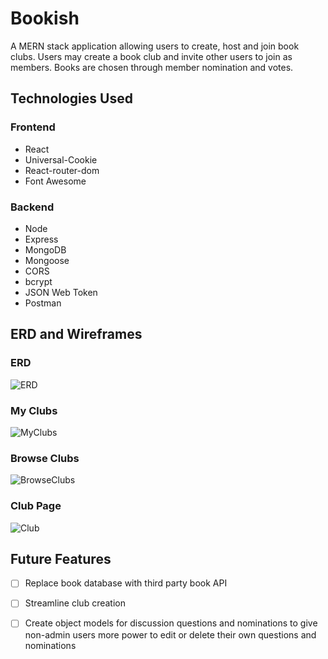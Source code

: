 # Bookish

A MERN stack application allowing users to create, host and join book clubs. Users may create a book club and invite other users to join as members. Books are chosen through member nomination and votes. 

## Technologies Used

### Frontend

- React
- Universal-Cookie
- React-router-dom
- Font Awesome

### Backend

- Node
- Express
- MongoDB
- Mongoose
- CORS
- bcrypt
- JSON Web Token
- Postman

## ERD and Wireframes

### ERD

![ERD](./public/assets/Bookish-ERD.jpg)

### My Clubs

![MyClubs](./public/assets/Bookish-My%20Clubs.jpg)

### Browse Clubs

![BrowseClubs](./public/assets/Bookish-Club%20List.jpg)

### Club Page

![Club](./public/assets/Bookish-Club%20View.jpg)

## Future Features

- [ ] Replace book database with third party book API
- [ ] Streamline club creation
- [ ] Create object models for discussion questions and nominations to give non-admin users more power to edit or delete their own questions and nominations

